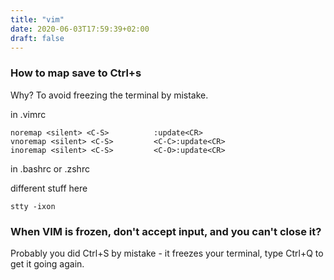 ```yaml
---
title: "vim"
date: 2020-06-03T17:59:39+02:00
draft: false
---
```

### How to map save to Ctrl+s

Why? To avoid freezing the terminal by mistake.

in .vimrc
```
noremap <silent> <C-S>          :update<CR>
vnoremap <silent> <C-S>         <C-C>:update<CR>
inoremap <silent> <C-S>         <C-O>:update<CR>
```

in .bashrc or .zshrc

different stuff here
```
stty -ixon
```

### When VIM is frozen, don't accept input, and you can't close it?

Probably you did Ctrl+S by mistake - it freezes your terminal, type Ctrl+Q to get it going again.

